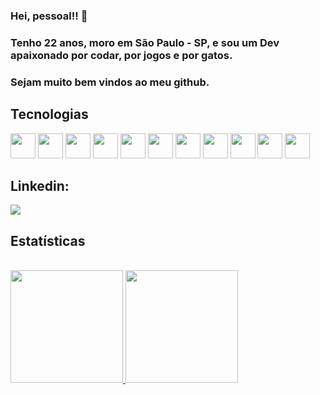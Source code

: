 ### Hei, pessoal!! 👋

### Tenho 22 anos, moro em São Paulo - SP, e sou um Dev apaixonado por codar, por jogos e por gatos.
### Sejam muito bem vindos ao meu github.

<h2>Tecnologias</h2>

<img height='40' width='40' src="https://cdn.jsdelivr.net/gh/devicons/devicon/icons/react/react-original-wordmark.svg" /> <img height='40' width='40' src="https://cdn.jsdelivr.net/gh/devicons/devicon/icons/git/git-plain-wordmark.svg" /> <img height='40' width='40' src="https://cdn.jsdelivr.net/gh/devicons/devicon/icons/javascript/javascript-plain.svg" /> <img height='40' width='40' src="https://cdn.jsdelivr.net/gh/devicons/devicon/icons/html5/html5-plain-wordmark.svg" /> <img height='40' width='40' src="https://cdn.jsdelivr.net/gh/devicons/devicon/icons/css3/css3-plain-wordmark.svg" />
<img height='40' width='40' src="https://cdn.jsdelivr.net/gh/devicons/devicon/icons/docker/docker-plain-wordmark.svg" />
<img height='40' width='40' src="https://cdn.jsdelivr.net/gh/devicons/devicon/icons/typescript/typescript-plain.svg" />
<img height='40' width='40' src="https://cdn.jsdelivr.net/gh/devicons/devicon/icons/mysql/mysql-plain-wordmark.svg" />
<img height='40' width='40' src="https://cdn.jsdelivr.net/gh/devicons/devicon/icons/mongodb/mongodb-original-wordmark.svg" />
<img height='40' width='40' src="https://cdn.jsdelivr.net/gh/devicons/devicon/icons/nodejs/nodejs-original-wordmark.svg" />
<img height='40' width='40' src="https://cdn.jsdelivr.net/gh/devicons/devicon/icons/heroku/heroku-original.svg" />

<h2>Linkedin:</h2>
<a href="https://www.linkedin.com/in/lucianoog" target="_blank"><img src="https://img.shields.io/badge/-LinkedIn-%230077B5?style=for-the-badge&logo=linkedin&logoColor=white" target="_blank"></a>


<h2>Estatísticas</h2>
<br/>
<div>
<a href="https://github.com/Luciano-O">
<img height="180em" src="https://github-readme-stats.vercel.app/api/top-langs/?username=Luciano-O&layout=compact&langs_count=7&theme=dracula"/>
<img height="180em" src="https://github-readme-stats.vercel.app/api?username=Luciano-O&show_icons=true&theme=dracula&include_all_commits=true&count_private=true"/>
</div>

          

<!--
**Luciano-O/Luciano-O** is a ✨ _special_ ✨ repository because its `README.md` (this file) appears on your GitHub profile.

Here are some ideas to get you started:

- 🔭 I’m currently working on ...
- 🌱 I’m currently learning ...
- 👯 I’m looking to collaborate on ...
- 🤔 I’m looking for help with ...
- 💬 Ask me about ...
- 📫 How to reach me: ...
- 😄 Pronouns: ...
- ⚡ Fun fact: ...
-->

